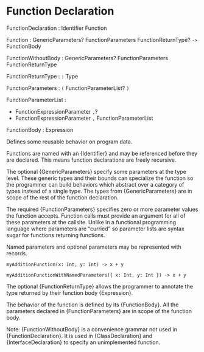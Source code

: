 # Function Declaration

FunctionDeclaration : Identifier Function

Function : GenericParameters? FunctionParameters FunctionReturnType? `->` FunctionBody

FunctionWithoutBody : GenericParameters? FunctionParameters FunctionReturnType

FunctionReturnType : `:` Type

FunctionParameters : `(` FunctionParameterList? `)`

FunctionParameterList :
  - FunctionExpressionParameter `,`?
  - FunctionExpressionParameter `,` FunctionParameterList

FunctionBody : Expression

Defines some reusable behavior on program data.

Functions are named with an {Identifier} and may be referenced before they are declared. This means function declarations are freely recursive.

The optional {GenericParameters} specify some parameters at the type level. These generic types and their bounds can specialize the function so the programmer can build behaviors which abstract over a category of types instead of a single type. The types from {GenericParameters} are in scope of the rest of the function declaration.

The required {FunctionParameters} specifies zero or more parameter values the function accepts. Function calls must provide an argument for all of these parameters at the callsite. Unlike in a functional programming language where parameters are “curried” so parameter lists are syntax sugar for functions returning functions.

Named parameters and optional parameters may be represented with records.

```ite example
myAdditionFunction(x: Int, y: Int) -> x + y

myAdditionFunctionWithNamedParameters({ x: Int, y: Int }) -> x + y
```

The optional {FunctionReturnType} allows the programmer to annotate the type returned by their function body {Expression}.

The behavior of the function is defined by its {FunctionBody}. All the parameters declared in {FunctionParameters} are in scope of the function body.

Note: {FunctionWithoutBody} is a convenience grammar not used in {FunctionDeclaration}. It is used in {ClassDeclaration} and {InterfaceDeclaration} to specify an unimplemented function.
